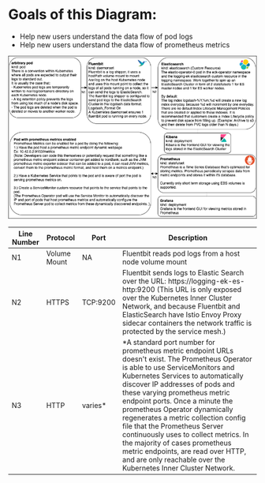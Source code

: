 # Goals of this Diagram: 
* Help new users understand the data flow of pod logs
* Help new users understand the data flow of prometheus metrics

![](images/logs_and_metrics_data_flow_diagram.app.diagrams.net.png)

| Line Number | Protocol | Port | Description |
| --- |  --- | --- | --- |
| N1 | Volume Mount | NA | Fluentbit reads pod logs from a host node volume mount |
| N2 | HTTPS | TCP:9200 | Fluentbit sends logs to Elastic Search over the URL: https://logging-ek-es-http:9200 (This URL is only exposed over the Kubernetes Inner Cluster Network, and because Fluentbit and ElasticSearch have Istio Envoy Proxy sidecar containers the network traffic is protected by the service mesh.) |
| N3 | HTTP | varies* | *A standard port number for prometheus metric endpoint URLs doesn't exist. The Prometheus Operator is able to use ServiceMonitors and Kubernetes Services to automatically discover IP addresses of pods and these varying prometheus metric endpoint ports. Once a minute the prometheus Operator dynamically regenerates a metric collection config file that the Prometheus Server continuously uses to collect metrics. In the majority of cases prometheus metric endpoints, are read over HTTP, and are only reachable over the Kubernetes Inner Cluster Network. |
